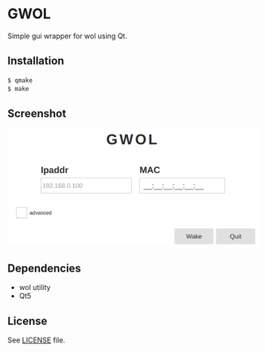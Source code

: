 # GWOL

Simple gui wrapper for wol using Qt.

## Installation

```bash
$ qmake
$ make
```

## Screenshot

![](gwol.png)

## Dependencies

- wol utility
- Qt5

## License

See [LICENSE](LICENSE) file.
